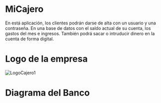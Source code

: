 # MiCajero

 En está aplicación, los clientes podrán darse de alta con un usuario y una contraseña. En una base de datos con el saldo actual de su cuenta, los gastos del mes e ingresos.
También podrá sacar o intruducir dinero en la cuenta de forma digital. 
 
 
 # Logo de la empresa
 
![LogoCajero1](https://user-images.githubusercontent.com/56442937/116272699-6b6f2d00-a781-11eb-8b8b-ae9727570c91.png)



# Diagrama del Banco 

